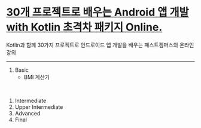# [30개 프로젝트로 배우는 Android 앱 개발 with Kotlin 초격차 패키지 Online.](https://fastcampus.co.kr/dev_online_androidappfinal)

Kotlin과 함께 30가지 프로젝트로 안드로이드 앱 개발을 배우는 패스트캠퍼스의 온라인 강의

---

1. Basic
   - BMI 계산기

<br>

1. Intermediate
2. Upper Intermediate
3. Advanced
4. Final